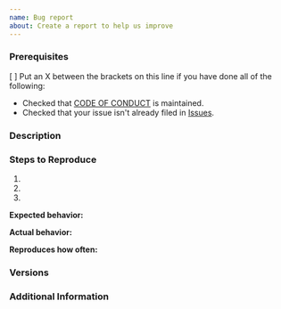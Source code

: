 ```yaml
---
name: Bug report
about: Create a report to help us improve
---
```


### Prerequisites

[ ] Put an X between the brackets on this line if you have done all of the following:

- Checked that [CODE OF CONDUCT](https://github.com/atom/.github/blob/master/CODE_OF_CONDUCT.md) is maintained.
- Checked that your issue isn't already filed in [Issues](https://github.com/ankitmishradev/advanced-icon/issues).

### Description

<!-- Description of the issue -->

### Steps to Reproduce

1. <!-- First Step -->
2. <!-- Second Step -->
3. <!-- and so on… -->

**Expected behavior:**

<!-- What you expect to happen -->

**Actual behavior:**

<!-- What actually happens -->

**Reproduces how often:**

<!-- What percentage of the time does it reproduce? -->

### Versions

<!-- Affected versions -->

### Additional Information

<!-- Any additional information, configuration or data that might be necessary to reproduce the issue. If there's nothing you want to mention here, please remove this block -->
